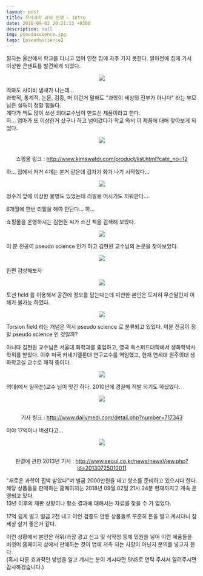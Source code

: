```yaml
---
layout: post
title: 유사과학 과의 전쟁 - Intro
date: 2018-09-02 20:21:13 +0300
description: null
img: pseudoscience.jpg
tags: [pseudoscience]
---
```


필자는 울산에서 학교를 다니고 있어 인천 집에 자주 가지 못한다. 얼마전에 집에 가서 이상한 콘센트를 발견하게 되었다.


<center><img src="https://trello-attachments.s3.amazonaws.com/5b29ec749cfb0d90ada47d03/5b8bcaf9876fc46a38e89a87/b37467d6a82306611b85eb1ac116e9fe/image.png"></center>

딱봐도 사이비 냄새가 나는데... <br>
과학적, 통계적, 논문, 검증, 머 이런거 말해도 "과학이 세상의 전부가 아니다" 라는 부모님은 설득이 정말 힘들다. <br>
게다가 책도 많이 쓰신 의대교수님이 만드신 제품이라고 한다. <br>
하... 엄마가 또 이상한거 샀구나 하고 넘어갔다가 학교 와서 이 제품에 대해 찾아보게 되었다.


<center><img src = "https://trello-attachments.s3.amazonaws.com/5b29ec749cfb0d90ada47d03/5b8bcb0650c50c0e2f67294d/a6c89ff85877f917d863331301571a27/image.png">


<br>쇼핑몰 링크 : http://www.kimswater.com/product/list.html?cate_no=12</center>

하... 집에서 저거 4개는 본거 같은데 갑자기 화가 나기 시작했다...

<center><img src="https://trello-attachments.s3.amazonaws.com/5b29ec749cfb0d90ada47d03/5b8bcb09dd28700395e86ca5/b09780d8ccb87299c96a91cb506896fc/image.png"></center>


정수기 앞에 이상한 물병도 있었는데 리필용 머시기도 끼워판다....

6개월에 한번 리필을 해야 한단다... 하...




쇼핑몰을 운영하시는 김현원 씨가 쓰신 책을 검색해 보았다.

<center><img src="https://trello-attachments.s3.amazonaws.com/5b29ec749cfb0d90ada47d03/5b8bcb0d2b0cd6223be0676a/2c733f4b45ebe25822cc24e3a6c64e1b/image.png"></center>



이 분 전공이 pseudo science 인가 하고 김현원 교수님의 논문을 찾아보았다.



<center><img src="https://trello-attachments.s3.amazonaws.com/5b29ec749cfb0d90ada47d03/5b8bcb0d2b0cd6223be0676a/f6769d34a3d76e3346b456318b248f32/image.png"></center>



한편 감상해보자



<center><img src="https://trello-attachments.s3.amazonaws.com/5b29ec749cfb0d90ada47d03/5b8bcb0d2b0cd6223be0676a/65dacb23ced61ee5a5ea37a0bad7dc44/image.png"></center>



토션 field 를 이용해서 공간에 정보를 담는다는데 미천한 본인은 도저히 무슨말인지 이해가 불가능 하였다.



<center><img src="https://trello-attachments.s3.amazonaws.com/5b29ec749cfb0d90ada47d03/5b8bcb0d2b0cd6223be0676a/58c042ec4be0589326a1c5198e9ef2c1/image.png"></center>



Torsion field 라는 개념은 역시 pseudo science 로 분류되고 있었다. 이분 전공이 정말 pseudo science 인 것일까?

아니다 김현원 교수님은 서울대 화학과를 졸업하고, 영국 옥스퍼드대학에서 생화학박사 학위를 받았다. 이후 미국 카네기멜론대 연구교수를 역임했고, 현재 연세대 원주의대 생화학교실 교수로 재직 중이다.



<center><img src="https://trello-attachments.s3.amazonaws.com/5b29ec749cfb0d90ada47d03/5b8bcb1b74fd073443527906/b9b11fbadc2ea2e2f1b27797bfa0e381/image.png"></center>


의대(에서 일하는)교수 님이 맞긴 하다. 2010년에 경찰에 적발 되기도 하셨었다.



<center><img src="https://trello-attachments.s3.amazonaws.com/5b29ec749cfb0d90ada47d03/5b8bce4641d6fa1eb2777f73/46f94606ec396878a87546f38f9f753c/image.png">


<br>기사 링크 : http://www.dailymedi.com/detail.php?number=717343</center> 



이야 17억이나 버셨다고... 



<center><img src="https://trello-attachments.s3.amazonaws.com/5b29ec749cfb0d90ada47d03/5b8bcfbffcb78425f7dc663e/f74d707338128e9c62badc49e87aeb20/image.png">


<br>판결에 관한 2013년 기사 : http://www.seoul.co.kr/news/newsView.php?id=20130725010011<br></center>




"새로운 과학이 핍박 받았다"며 벌금 2000만원을 내고 항소를 준비하고 있으시다 한다. <br>
해당 상품들을 판매하는 홈페이지는 2018년 09월 02일 21시 24분 현재까지고 계속 운영되고 있다. <br>
13년 이후의 재판 상황이나 항소 결과에 대해서는 자료를 찾을 수 가 없었다. <br>


17억 쉽게 벌고 벌금 2천 내고 이런 검증도 안된 상품들로 꾸준히 돈을 벌고 계시다니 참 세상 살기 좋은거 같다. 

이런 상황에서 본인은 허위/과장 광고 신고 및 식약청 등에 민원을 넣어 이런 제품들을 버젓이 홈페이지 상에서 판매하는 것이 법에 저촉 되는 사항이 아닌지 문의를 넣고자 한다. <br> 
(혹시 다른 효과적인 방법을 알고 계시는 분이 계시다면 SNS로 연락 주셔서 알려주시면 감사하겠습니다.)